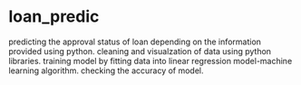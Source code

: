 # loan_predic
predicting the approval status of loan depending on the information provided using python.
cleaning and visualzation of data using python libraries.
training model by fitting data into linear regression model-machine learning algorithm.
checking the accuracy of model.
